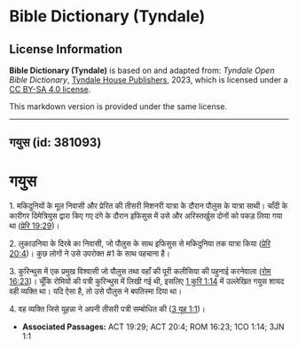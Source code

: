 # Bible Dictionary (Tyndale)

## License Information

**Bible Dictionary (Tyndale)** is based on and adapted from: _Tyndale Open Bible Dictionary_, [Tyndale House Publishers](https://tyndaleopenresources.com/), 2023, which is licensed under a [CC BY-SA 4.0 license](https://creativecommons.org/licenses/by-sa/4.0/legalcode.en).

This markdown version is provided under the same license.



--------------------------------

## गयुस (id: 381093)

गयुस
====

1\. मकिदुनियों के मूल निवासी और प्रेरित की तीसरी मिशनरी यात्रा के दौरान पौलुस के यात्रा साथी। चाँदी के कारीगर दिमेत्रियुस द्वारा किए गए दंगे के दौरान इफिसुस में उसे और अरिस्तर्खुस दोनों को पकड़ लिया गया था ([प्रेरि 19:29](https://ref.ly/Acts19:29))।

2\. लुकाउनिया के दिरबे का निवासी, जो पौलुस के साथ इफिसुस से मकिदुनिया तक यात्रा किया ([प्रेरि 20:4](https://ref.ly/Acts20:4))। कुछ लोगों ने उसे उपरोक्त \#1 के साथ पहचाना है।

3\. कुरिन्थुस में एक प्रमुख विश्वासी जो पौलुस तथा वहाँ की पूरी कलीसिया की पहुनाई करनेवाला ([रोम 16:23](https://ref.ly/Rom16:23))। चूँकि रोमियों की पत्री कुरिन्थुस में लिखी गई थी, इसलिए [1 कुरि 1:14](https://ref.ly/1Cor1:14) में उल्लेखित गयुस शायद वही व्यक्ति था। यदि ऐसा है, तो उसे पौलुस ने बपतिस्मा दिया था।

4\. वह व्यक्ति जिसे यूहन्ना ने अपनी तीसरी पत्री सम्बोधित की ([3 यूह 1:1](https://ref.ly/3John1:1))। 

* **Associated Passages:** ACT 19:29; ACT 20:4; ROM 16:23; 1CO 1:14; 3JN 1:1

